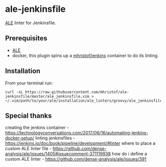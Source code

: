 # ale-jenkinsfile

[ALE](https://github.com/dense-analysis/ale) linter for Jenkinsfile.

## Prerequisites

* [ALE](https://github.com/dense-analysis/ale)
* docker, this plugin spins up a [mhristof/jenkins](https://hub.docker.com/repository/docker/mhristof/jenkins)
container to do its linting.

## Installation

From your terminal run:

```
curl -sL https://raw.githubusercontent.com/mhristof/ale-jenkinsfile/master/ale_jenkinsfile.vim > ~/.vim/path/to/your/ale/installation/ale_linters/groovy/ale_jenkinsfile.vim
```


## Special thanks

creating the jenkins container - https://technologyconversations.com/2017/06/16/automating-jenkins-docker-setup/
linting jenkinsfiles - https://jenkins.io/doc/book/pipeline/development/#linter
where to place a custom ALE linter file - https://github.com/dense-analysis/ale/issues/1405#issuecomment-371119938
how do i define a custom ALE linter - https://github.com/dense-analysis/ale/issues/391
